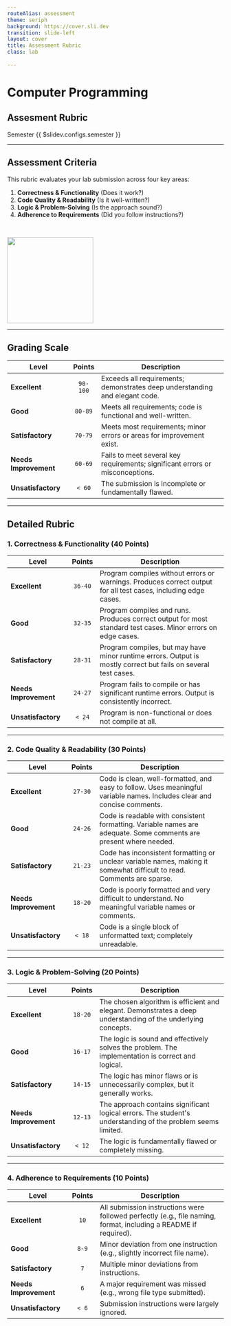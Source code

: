 ```yaml
---
routeAlias: assessment 
theme: seriph
background: https://cover.sli.dev
transition: slide-left
layout: cover
title: Assessment Rubric
class: lab
 
---
```


# Computer Programming
## Assesment Rubric

Semester {{ $slidev.configs.semester }}


---

## Assessment Criteria

This rubric evaluates your lab submission across four key areas:
1.  **Correctness & Functionality** (Does it work?)
2.  **Code Quality & Readability** (Is it well-written?)
3.  **Logic & Problem-Solving** (Is the approach sound?)
4.  **Adherence to Requirements** (Did you follow instructions?)

<img src="/no_ai.png" style="height:200px;margin:auto;padding-top:30px">

---

## Grading Scale

| **Level** | **Points** | **Description** |
| --------------------- | :--------: | ---------------------------------------------------------------------------- |
| **Excellent** |  `90-100`  | Exceeds all requirements; demonstrates deep understanding and elegant code.   |
| **Good** |  `80-89`   | Meets all requirements; code is functional and well-written.                 |
| **Satisfactory** |  `70-79`   | Meets most requirements; minor errors or areas for improvement exist.        |
| **Needs Improvement** |  `60-69`   | Fails to meet several key requirements; significant errors or misconceptions. |
| **Unsatisfactory** |   `< 60`   | The submission is incomplete or fundamentally flawed.                        |

---

## Detailed Rubric

### 1. Correctness & Functionality (40 Points)

| **Level** | **Points** | **Description** |
| --------------------- | :--------: | ------------------------------------------------------------------------------------------------------------ |
| **Excellent** |  `36-40`   | Program compiles without errors or warnings. Produces correct output for all test cases, including edge cases. |
| **Good** |  `32-35`   | Program compiles and runs. Produces correct output for most standard test cases. Minor errors on edge cases.   |
| **Satisfactory** |  `28-31`   | Program compiles, but may have minor runtime errors. Output is mostly correct but fails on several test cases. |
| **Needs Improvement** |  `24-27`   | Program fails to compile or has significant runtime errors. Output is consistently incorrect.                |
| **Unsatisfactory** |   `< 24`   | Program is non-functional or does not compile at all.                                                        |

---

### 2. Code Quality & Readability (30 Points)

| **Level** | **Points** | **Description** |
| --------------------- | :--------: | ---------------------------------------------------------------------------------------------------------------------- |
| **Excellent** |  `27-30`   | Code is clean, well-formatted, and easy to follow. Uses meaningful variable names. Includes clear and concise comments. |
| **Good** |  `24-26`   | Code is readable with consistent formatting. Variable names are adequate. Some comments are present where needed.      |
| **Satisfactory** |  `21-23`   | Code has inconsistent formatting or unclear variable names, making it somewhat difficult to read. Comments are sparse. |
| **Needs Improvement** |  `18-20`   | Code is poorly formatted and very difficult to understand. No meaningful variable names or comments.                 |
| **Unsatisfactory** |   `< 18`   | Code is a single block of unformatted text; completely unreadable.                                                     |

---

### 3. Logic & Problem-Solving (20 Points)

| **Level** | **Points** | **Description** |
| --------------------- | :--------: | ---------------------------------------------------------------------------------------------------------------- |
| **Excellent** |  `18-20`   | The chosen algorithm is efficient and elegant. Demonstrates a deep understanding of the underlying concepts.       |
| **Good** |  `16-17`   | The logic is sound and effectively solves the problem. The implementation is correct and logical.                |
| **Satisfactory** |  `14-15`   | The logic has minor flaws or is unnecessarily complex, but it generally works.                                   |
| **Needs Improvement** |  `12-13`   | The approach contains significant logical errors. The student's understanding of the problem seems limited.      |
| **Unsatisfactory** |   `< 12`   | The logic is fundamentally flawed or completely missing.                                                         |

---

### 4. Adherence to Requirements (10 Points)

| **Level** | **Points** | **Description** |
| --------------------- | :--------: | ---------------------------------------------------------------------------------------------------------------- |
| **Excellent** |   `10`     | All submission instructions were followed perfectly (e.g., file naming, format, including a README if required). |
| **Good** |    `8-9`   | Minor deviation from one instruction (e.g., slightly incorrect file name).                                       |
| **Satisfactory** |    `7`     | Multiple minor deviations from instructions.                                                                     |
| **Needs Improvement** |    `6`     | A major requirement was missed (e.g., wrong file type submitted).                                                |
| **Unsatisfactory** |    `< 6`   | Submission instructions were largely ignored.                                                                    |
